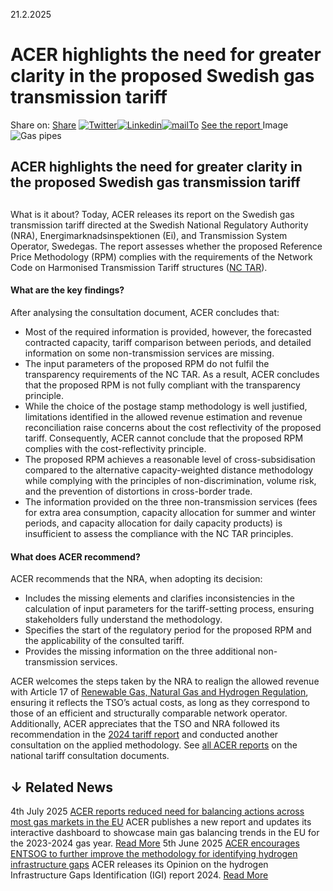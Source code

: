 21.2.2025
# ACER highlights the need for greater clarity in the proposed Swedish gas transmission tariff
Share on: [Share](https://www.addtoany.com/share#url=https%3A%2F%2Fwww.acer.europa.eu%2Fnews%2Facer-highlights-need-greater-clarity-proposed-swedish-gas-transmission-tariff&title=ACER%20highlights%20the%20need%20for%20greater%20clarity%20in%20the%20proposed%20Swedish%20gas%20transmission%20tariff)
[![Twitter](https://www.acer.europa.eu/sites/default/files/bluesky.svg)](https://www.acer.europa.eu/#bluesky)[![Linkedin](https://www.acer.europa.eu/sites/default/files/linkedin.svg)](https://www.acer.europa.eu/#linkedin)[![mailTo](https://www.acer.europa.eu/sites/default/files/copy-url.png)](https://www.acer.europa.eu/#copy_link)
[See the report ](https://www.acer.europa.eu/sites/default/files/documents/Publications/ACER_Gas_Tariff_Report_Sweden_2025.pdf)
Image
![Gas pipes](https://www.acer.europa.eu/sites/default/files/styles/main_images_news_and_pages_little_/public/2025-02/GasPipeSnowForest.jpg?itok=PxH_U_1b)
## ACER highlights the need for greater clarity in the proposed Swedish gas transmission tariff
## 
What is it about?
Today, ACER releases its report on the Swedish gas transmission tariff directed at the Swedish National Regulatory Authority (NRA), Energimarknadsinspektionen (Ei), and Transmission System Operator, Swedegas.
The report assesses whether the proposed Reference Price Methodology (RPM) complies with the requirements of the Network Code on Harmonised Transmission Tariff structures ([NC TAR](https://www.acer.europa.eu/gas/network-codes/tariffs)). 
#### **What are the key findings?**
After analysing the consultation document, ACER concludes that:
  * Most of the required information is provided, however, the forecasted contracted capacity, tariff comparison between periods, and detailed information on some non-transmission services are missing. 
  * The input parameters of the proposed RPM do not fulfil the transparency requirements of the NC TAR. As a result, ACER concludes that the proposed RPM is not fully compliant with the transparency principle.
  * While the choice of the postage stamp methodology is well justified, limitations identified in the allowed revenue estimation and revenue reconciliation raise concerns about the cost reflectivity of the proposed tariff. Consequently, ACER cannot conclude that the proposed RPM complies with the cost-reflectivity principle. 
  * The proposed RPM achieves a reasonable level of cross-subsidisation compared to the alternative capacity-weighted distance methodology while complying with the principles of non-discrimination, volume risk, and the prevention of distortions in cross-border trade. 
  * The information provided on the three non-transmission services (fees for extra area consumption, capacity allocation for summer and winter periods, and capacity allocation for daily capacity products) is insufficient to assess the compliance with the NC TAR principles.


#### **What does ACER recommend?**
ACER recommends that the NRA, when adopting its decision:
  * Includes the missing elements and clarifies inconsistencies in the calculation of input parameters for the tariff-setting process, ensuring stakeholders fully understand the methodology. 
  * Specifies the start of the regulatory period for the proposed RPM and the applicability of the consulted tariff.
  * Provides the missing information on the three additional non-transmission services. 


ACER welcomes the steps taken by the NRA to realign the allowed revenue with Article 17 of [Renewable Gas, Natural Gas and Hydrogen Regulation](https://eur-lex.europa.eu/eli/reg/2024/1789/oj/eng), ensuring it reflects the TSO’s actual costs, as long as they correspond to those of an efficient and structurally comparable network operator. 
Additionally, ACER appreciates that the TSO and NRA followed its recommendation in the [2024 tariff report](https://www.acer.europa.eu/news-and-events/news/acer-recommends-aligning-swedish-gas-transmission-tariffs-network-codes-requirements) and conducted another consultation on the applied methodology. 
See [all ACER reports](https://www.acer.europa.eu/gas/network-codes/tariffs/acer-reports-national-tariff-consultations/acer-analysis-national-tariff-consultation-documents) on the national tariff consultation documents.
## ↓ Related News
4th July 2025 
[ACER reports reduced need for balancing actions across most gas markets in the EU](https://www.acer.europa.eu/news/acer-reports-reduced-need-balancing-actions-across-most-gas-markets-eu)
ACER publishes a new report and updates its interactive dashboard to showcase main gas balancing trends in the EU for the 2023-2024 gas year. 
[Read More](https://www.acer.europa.eu/news/acer-reports-reduced-need-balancing-actions-across-most-gas-markets-eu)
5th June 2025 
[ACER encourages ENTSOG to further improve the methodology for identifying hydrogen infrastructure gaps](https://www.acer.europa.eu/news/acer-encourages-entsog-further-improve-methodology-identifying-hydrogen-infrastructure-gaps)
ACER releases its Opinion on the hydrogen Infrastructure Gaps Identification (IGI) report 2024. 
[Read More](https://www.acer.europa.eu/news/acer-encourages-entsog-further-improve-methodology-identifying-hydrogen-infrastructure-gaps)
[](https://www.acer.europa.eu/news/acer-highlights-need-greater-clarity-proposed-swedish-gas-transmission-tariff)
